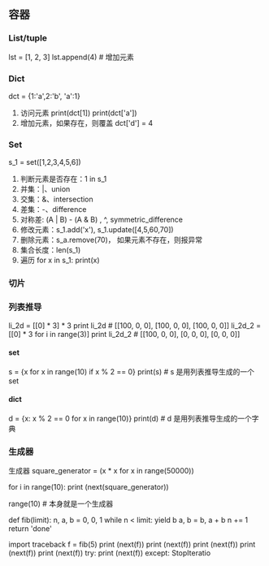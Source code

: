 ## 容器
### List/tuple
lst = [1, 2, 3]
lst.append(4) # 增加元素
### Dict
dct = {1:'a',2:'b', 'a':1}
1. 访问元素
print(dct[1])
print(dct['a'])
2. 增加元素，如果存在，则覆盖
dct['d'] = 4
### Set
s_1 = set([1,2,3,4,5,6])
1. 判断元素是否存在：1 in s_1
2. 并集：|、union
3. 交集：&、intersection
4. 差集：-、difference
5. 对称差: (A | B) - (A & B) , ^, symmetric_difference
6. 修改元素：s_1.add('x'), s_1.update([4,5,60,70])
7. 删除元素：s_a.remove(70)， 如果元素不存在，则报异常
8. 集合长度：len(s_1)
9. 遍历
   for x in s_1:
       print(x)
### 切片
### 列表推导
li_2d = [[0] * 3] * 3
print li_2d # [[100, 0, 0], [100, 0, 0], [100, 0, 0]]
li_2d_2 = [[0] * 3  for i in range(3)]
print li_2d_2 # [[100, 0, 0], [0, 0, 0], [0, 0, 0]] 

#### set
s = {x for x in range(10) if x % 2 == 0}
print(s) # s 是用列表推导生成的一个 set 
#### dict
d = {x: x % 2 == 0 for x in range(10)}
print(d) # d 是用列表推导生成的一个字典

### 生成器
生成器
square_generator = (x * x for x in range(50000))

for i in range(10):
    print (next(square_generator))

range(10) # 本身就是一个生成器

def fib(limit):
    n, a, b = 0, 0, 1
    while n < limit:
	yield b
	a, b = b, a + b
	n += 1
    return 'done'

import traceback
f = fib(5)
print (next(f))
print (next(f))
print (next(f))
print (next(f))
print (next(f))
try:
    print (next(f))
except: StopIteratio







